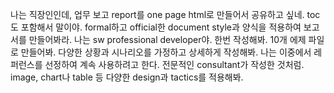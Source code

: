 나는 직장인인데, 업무 보고 report를 one page html로 만들어서 공유하고 싶네. toc도 포함해서 말이야.
formal하고 official한 document style과 양식을 적용하여 보고서를 만들어봐라.
나는 sw professional developer야.
한번 작성해봐. 10개 에제 파일로 만들어봐.
다양한 상황과 시나리오를 가정하고 상세하게 작성해봐.
나는 이중에서 레퍼런스를 선정하여 계속 사용하려고 한다.
전문적인 consultant가 작성한 것처럼. image, chart나 table 등 다양한 design과 tactics를 적용해봐.